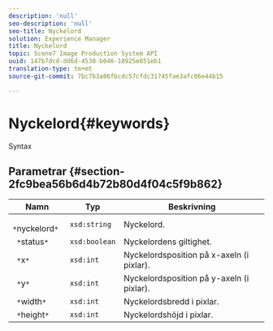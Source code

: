 ```yaml
---
description: 'null'
seo-description: 'null'
seo-title: Nyckelord
solution: Experience Manager
title: Nyckelord
topic: Scene7 Image Production System API
uuid: 147b7dcd-dd6d-4530-b046-18925e851eb1
translation-type: tm+mt
source-git-commit: 7bc7b3a86fbcdc57cfdc31745fae3afc06e44b15

---
```



# Nyckelord{#keywords}

Syntax

## Parametrar {#section-2fc9bea56b6d4b72b80d4f04c5f9b862}

| Namn | Typ | Beskrivning |
|---|---|---|
| ` *`nyckelord`*` | `xsd:string` | Nyckelord. |
| ` *`status`*` | `xsd:boolean` | Nyckelordens giltighet. |
| ` *`x`*` | `xsd:int` | Nyckelordsposition på x-axeln (i pixlar). |
| ` *`y`*` | `xsd:int` | Nyckelordsposition på y-axeln (i pixlar). |
| ` *`width`*` | `xsd:int` | Nyckelordsbredd i pixlar. |
| ` *`height`*` | `xsd:int` | Nyckelordshöjd i pixlar. |

